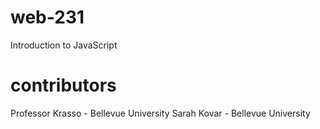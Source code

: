 # web-231
Introduction to JavaScript
# contributors
Professor Krasso - Bellevue University
Sarah Kovar - Bellevue University 